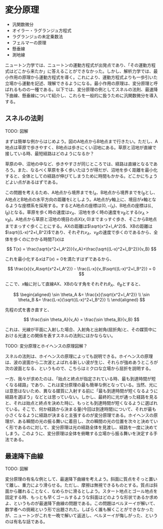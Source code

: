 # 変分原理

* 汎関数微分
* オイラー・ラグランジュ方程式
* ラグランジュの未定乗数法
* フェルマーの原理
* 懸垂線
* 測地線

ニュートン力学では、ニュートンの運動方程式が出発点であり、「その運動方程式はどこから来たか」に答えることができなかった。しかし、解析力学では、最小作用の原理から運動方程式を導く。これにより、運動方程式よりも一歩引いた立場から運動を記述、理解できるようになる。最小作用の原理は、変分原理と呼ばれるものの一種である。以下では、変分原理の例としてスネルの法則、最速降下曲線、懸垂線について紹介し、これらを一般的に扱うために汎関数微分を導入する。


## スネルの法則

TODO: 図解

まずは簡単な例からはじめよう。図のA地点からB地点まで行きたい。ただし、A地点は草原で歩きやすく、B地点は歩きにくい沼地にある。草原と沼地が直線で接している時、最短経路はどのようになるか？

草原の中、沼地の中など、歩きやすさが同じところでは、経路は直線となるであろう。また、なるべく草原を多く歩いたほうが得だが、沼地を歩く距離を最小化すると、全体としての経路が伸びてしまうために時間もかかる。どこかにちょうどよい点があるはずである。

この問題を考えるため、A地点から境界までを$l_A$、B地点から境界までを$l_B$とし、A地点とB地点の水平方向の距離を$L$としよう。A地点が$y$軸上に、境目が$x$軸となるような座標系を採用する。するとA地点の座標は$(0,-l_A)$、B地点の座標は($L$, $l_B$)となる。草原を歩く時の速度は$v_A$、沼地を歩く時の速度を$v_B$とする($v_A>v_B$)。A地点から草原と沼地の境目の点$X(x,0)$までまっすぐ歩き、そこからB地点までまっすぐ歩くことにする。AXの距離は$\sqrt{x^2+l_A^2}$、XBの距離は$\sqrt{(L-x)^2+l_B^2}$であり、それぞれ$v_A$、$v_B$の速度で歩くのであるから、全体を歩くのにかかる時間$T(x)$は

$$
T(x) = \frac{\sqrt{x^2+l_A^2}}{v_A}+\frac{\sqrt{(L-x)^2+l_B^2}}{v_B}
$$

これを最小化する$x$は$T'(x) = 0$を満たすはずであるから、

$$
\frac{x}{v_A\sqrt{x^2+l_A^2}} - \frac{L-x}{v_B\sqrt{(L-x)^2+l_B^2}} = 0
$$

ここで、$x$軸に対して直線AX、XBのなす角をそれぞれ$\theta_A$、$\theta_B$とすると、

$$
\begin{aligned}
\sin \theta_A &= \frac{x}{\sqrt{x^2+l_A^2}} \\
\sin \theta_B &= \frac{L-x}{\sqrt{(L-x)^2+l_B^2}} \\
\end{aligned}
$$

先程の式を書き直すと、

$$
\frac{\sin \theta_A}{v_A} = \frac{\sin \theta_B}{v_B}
$$

これは、光線が平面に入射した場合、入射角と出射角(屈折角)と、その媒質中における光速との関係を表すスネルの法則にほかならない。

TODO: 変分原理とホイヘンスの原理図解？

スネルの法則は、ホイヘンスの原理によっても説明できる。ホイヘンスの原理は、波の波面から二次波とよばれる新しい波が生じ、それらが強めあうところが次の波面となる、というもので、こちらはミクロな立場から屈折を説明する。

一方、我々が求めたのは、「始点と終点が指定されている時、最も到達時間が短くなる経路」であり、これは変分原理の最も簡単な例となっている。当然、光には意思はないため、異なる媒質に入射する前に「最も到達時間が短くなるように経路を選ぼう」などとは思っていない。しかし、最終的に光が通った経路を見ると、それは始点と終点を決めた時に、もっとも到達時間が短くなるように選ばれている。そこで、何か経路から決まる量(今回は到達時間)について、それが最も小さくなるように経路が決まると主張するのが変分原理である。ホイヘンスの原理が、ある瞬間の光の振る舞いに着目し、次の瞬間の光の位置を次々と決めていく形であるのに対して、変分原理は光の経路全体を見渡し、経路を一度に決めてしまう。このように、変分原理は全体を俯瞰する立場から振る舞いを決定する手法である。

## 最速降下曲線

TODO: 図解

変分原理の有名な例として、最速降下曲線を考えよう。斜面に質点をそっと置いて離し、重力により滑らせる。ただし、摩擦は無視できるものとする。質点は斜面から離れることなく、なめらかに滑るとしよう。スタート地点とゴール地点を固定する時、もっとも早くゴールするような斜面はどのような形状であるか求めよ、というものが最速降下曲線の問題である。この問題はベルヌーイが解いて、数学者への挑戦という形で出題された。しばらく誰も解くことができなかったが、ニュートンがこれを一晩で解いて返送し、ベルヌーイが悔しがった、というのは有名な話である。

